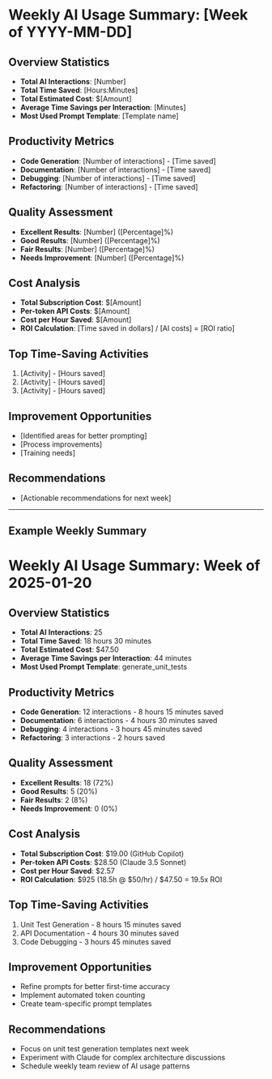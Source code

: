 # Weekly AI Usage Summary: [Week of YYYY-MM-DD]

## Overview Statistics
- **Total AI Interactions**: [Number]
- **Total Time Saved**: [Hours:Minutes]
- **Total Estimated Cost**: $[Amount]
- **Average Time Savings per Interaction**: [Minutes]
- **Most Used Prompt Template**: [Template name]

## Productivity Metrics
- **Code Generation**: [Number of interactions] - [Time saved]
- **Documentation**: [Number of interactions] - [Time saved] 
- **Debugging**: [Number of interactions] - [Time saved]
- **Refactoring**: [Number of interactions] - [Time saved]

## Quality Assessment
- **Excellent Results**: [Number] ([Percentage]%)
- **Good Results**: [Number] ([Percentage]%)
- **Fair Results**: [Number] ([Percentage]%)
- **Needs Improvement**: [Number] ([Percentage]%)

## Cost Analysis
- **Total Subscription Cost**: $[Amount]
- **Per-token API Costs**: $[Amount]
- **Cost per Hour Saved**: $[Amount]
- **ROI Calculation**: [Time saved in dollars] / [AI costs] = [ROI ratio]

## Top Time-Saving Activities
1. [Activity] - [Hours saved]
2. [Activity] - [Hours saved]
3. [Activity] - [Hours saved]

## Improvement Opportunities
- [Identified areas for better prompting]
- [Process improvements]
- [Training needs]

## Recommendations
- [Actionable recommendations for next week]

---

## Example Weekly Summary

# Weekly AI Usage Summary: Week of 2025-01-20

## Overview Statistics
- **Total AI Interactions**: 25
- **Total Time Saved**: 18 hours 30 minutes
- **Total Estimated Cost**: $47.50
- **Average Time Savings per Interaction**: 44 minutes
- **Most Used Prompt Template**: generate_unit_tests

## Productivity Metrics
- **Code Generation**: 12 interactions - 8 hours 15 minutes saved
- **Documentation**: 6 interactions - 4 hours 30 minutes saved
- **Debugging**: 4 interactions - 3 hours 45 minutes saved
- **Refactoring**: 3 interactions - 2 hours saved

## Quality Assessment
- **Excellent Results**: 18 (72%)
- **Good Results**: 5 (20%)
- **Fair Results**: 2 (8%)
- **Needs Improvement**: 0 (0%)

## Cost Analysis
- **Total Subscription Cost**: $19.00 (GitHub Copilot)
- **Per-token API Costs**: $28.50 (Claude 3.5 Sonnet)
- **Cost per Hour Saved**: $2.57
- **ROI Calculation**: $925 (18.5h @ $50/hr) / $47.50 = 19.5x ROI

## Top Time-Saving Activities
1. Unit Test Generation - 8 hours 15 minutes saved
2. API Documentation - 4 hours 30 minutes saved
3. Code Debugging - 3 hours 45 minutes saved

## Improvement Opportunities
- Refine prompts for better first-time accuracy
- Implement automated token counting
- Create team-specific prompt templates

## Recommendations
- Focus on unit test generation templates next week
- Experiment with Claude for complex architecture discussions
- Schedule weekly team review of AI usage patterns
